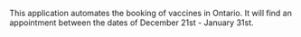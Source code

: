 This application automates the booking of vaccines in Ontario. It will find an appointment between the dates of December 21st - January 31st.
